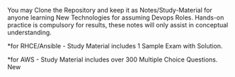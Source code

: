 You may Clone the Repository and keep it as Notes/Study-Material for anyone learning New Technologies for assuming Devops Roles. Hands-on practice is compulsory for results, these notes will only assist in conceptual understanding.

*for RHCE/Ansible - Study Material includes 1 Sample Exam with Solution.

*for AWS - Study Material includes over 300 Multiple Choice Questions.
New



